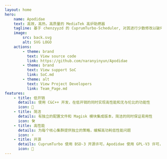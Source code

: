 ```yaml
---
layout: home
hero:
    name: Apodidae
    text: 高效，高热，高质量的 MediaTek 高炉助燃器 
    tagline: 基于 chenzyyzd 的 CuprumTurbo-Scheduler, 对其进行少数修改以破坏 MediaTek 设备的能耗表现
    image: 
        src: back.svg
        alt: SVG LOGO
    actions:
        - theme: brand
          text: View source code
          link: https://github.com/naranyinyun/Apodidae
        - theme: brand
          text: View support SoC
          link: SoC.md
        - theme: alt
          text: View Project Developers
          link: Team_Page.md
features:
    - title: 低开销
      details: 使用 C&C++ 开发，在低开销的同时实现高性能和无与伦比的功能性
      icon: 🍃
    - title: 简洁
      details: 有独立的配置文件和 Magisk 模块集成版本，简洁的同时保证易用性
      icon: 🛠️
    - title: 高性能
      details: 为每个核心集群提供独立的策略，缓解高功耗低性能问题
      icon: ⚡
    - title: 开源
      details: CuprumTurbo 使用 BSD-3 开源许可，Apodidae 使用 GPL-V3 许可，任何人可以用它们做任何他们想做的事
      icon: 🔭
---
```

